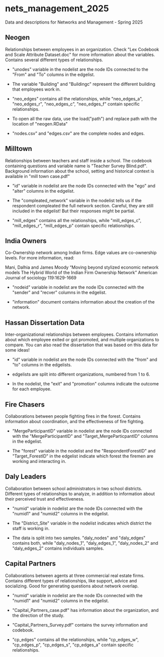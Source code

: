# nets_management_2025
 Data and descriptions for Networks and Management - Spring 2025

## Neogen

Relationships between employees in an organization. Check "Lex Codebook and Scale Attribute Dataset.doc" for more information about the variables. Contains several different types of relationships.

- "unodes" variable in the nodelist are the node IDs connected to the "From" and "To" columns in the edgelist.

- The variable "Building" and "Buildingc" represent the different building that employees work in.

- "neo_edges" contains all the relationships, while "neo_edges_a", "neo_edges_r", "neo_edges_c", "neo_edges_f" contain specific relationships.

- To open all the raw data, use the load("path") and replace path with the location of "neogen.RData"

- "nodes.csv" and "edges.csv" are the complete nodes and edges.

## Milltown

Relationships between teachers and staff inside a school. The codebook containing questions and variable name is "Teacher Survey Blind.pdf". Background information about the school, setting and historical context is available in "mill town case.pdf"

- "id" variable in nodelist are the node IDs connected with the "ego" and "alter" columns in the edgelist.

- The "compleated_network" variable in the nodelist tells us if the respondent compleated the full network section. Careful, they are still included in the edgelist! But their responses might be partial.

- "mill_edges" contains all the relationships, while "mill_edges_c", "mill_edges_r", "mill_edges_p" contain specific relationships.

## India Owners

Co-Ownership network among Indian firms. Edge values are co-ownership levels. For more information, read:

Mani, Dalhia  and James Moody “Moving beyond stylized economic network models The Hybrid World of the Indian Firm Ownership Network”  American Journal of sociology 119:1629-1669

- "nodeid" variable in nodelist are the node IDs connected with the "sender" and "recver" columns in the edgelist.

- "information" document contains information about the creation of the network.

## Hassan Dissertation Data

Inter-organizational relationships between employees. Contains information about which employee exited or got promoted, and multiple organizations to compare. You can also read the dissertation that was based on this data for some ideas!

- "id" variable in nodelist are the node IDs connected with the "from" and "to" columns in the edgelists.

- edgelists are split into different organizations, numbered from 1 to 6.

- In the nodelist, the "exit" and "promotion" columns indicate the outcome for each employee.

## Fire Chasers

Collaborations between people fighting fires in the forest. Contains information about coordination, and the effectiveness of fire fighting.

- "MergeParticipantID" variable in nodelist are the node IDs connected with the "MergeParticipantID" and "Target_MergeParticpantID" columns in the edgelist.

- The "forest" variable in the nodelist and the "RespondentForestID" and "Target_ForestID" in the edgelist indicate which forest the firemen are working and interacting in.

## Daly Leaders

Collaboration between school administrators in two school districts. Different types of relationships to analyze, in addition to information about their perceived trust and effectiveness.

- "numid" variable in nodelist are the node IDs connected with the "numid1" and "numid2" columns in the edgelist.

- The "District_Site" variable in the nodelist indicates which district the staff is working in.

- The data is split into two samples. "daly_nodes" and "daly_edges" contains both, while "daly_nodes_1", "daly_edges_1", "daly_nodes_2" and "daly_edges_2" contains individuals samples.

## Capital Partners

Collaborations between agents at three commercial real estate firms. Contains different types of relationships, like support, advice and socializing. Good for generating questions about network overlap.

- "numid" variable in nodelist are the node IDs connected with the "numid1" and "numid2" columns in the edgelist.

- "Capital_Partners_case.pdf" has information about the organization, and the direction of the study.

- "Capital_Partners_Survey.pdf" contains the survey information and codebook.

- "cp_edges" contains all the relationships, while "cp_edges_w", "cp_edges_p", "cp_edges_s", "cp_edges_a" contain specific relationships.


